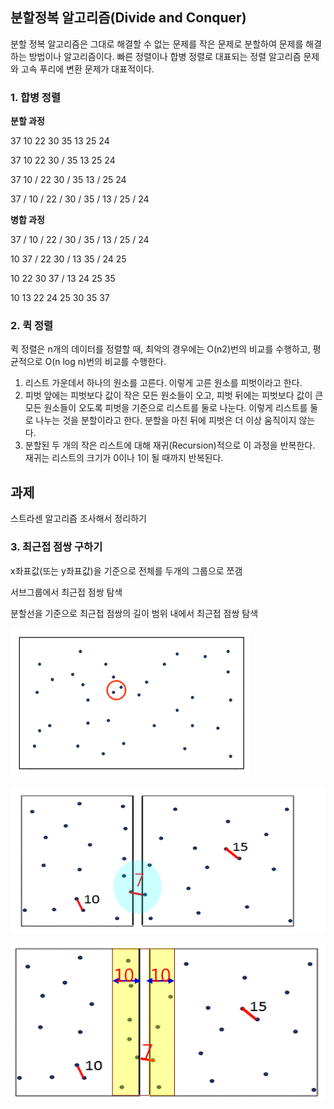 ## 분할정복 알고리즘(Divide and Conquer)

분할 정복 알고리즘은 그대로 해결할 수 없는 문제를 작은 문제로 분할하여 문제를 해결하는 방법이나 알고리즘이다. 빠른 정렬이나 합병 정렬로 대표되는 정렬 알고리즘 문제와 고속 푸리에 변환 문제가 대표적이다.

### 1. 합병 정렬

**분할 과정**

37 10 22 30 35 13 25 24

37 10 22 30 / 35 13 25 24

37 10 / 22 30 / 35 13 / 25 24

37 / 10 / 22 / 30 / 35 / 13 / 25 / 24

**병합 과정**

37 / 10 / 22 / 30 / 35 / 13 / 25 / 24

10 37 / 22 30 / 13 35 / 24 25

10 22 30 37 / 13 24 25 35

10 13 22 24 25 30 35 37



### 2. 퀵 정렬

퀵 정렬은 n개의 데이터를 정렬할 때, 최악의 경우에는 O(n2)번의 비교를 수행하고, 평균적으로 O(n log n)번의 비교를 수행한다.

1. 리스트 가운데서 하나의 원소를 고른다. 이렇게 고른 원소를 피벗이라고 한다.
2. 피벗 앞에는 피벗보다 값이 작은 모든 원소들이 오고, 피벗 뒤에는 피벗보다 값이 큰 모든 원소들이 오도록 피벗을 기준으로 리스트를 둘로 나눈다. 이렇게 리스트를 둘로 나누는 것을 분할이라고 한다. 분할을 마친 뒤에 피벗은 더 이상 움직이지 않는다.
3. 분할된 두 개의 작은 리스트에 대해 재귀(Recursion)적으로 이 과정을 반복한다. 재귀는 리스트의 크기가 0이나 1이 될 때까지 반복된다.



## 과제

스트라센 알고리즘 조사해서 정리하기



### 3. 최근접 점쌍 구하기

x좌표값(또는 y좌표값)을 기준으로 전체를 두개의 그룹으로 쪼갬

서브그룹에서 최근접 점쌍 탐색

분할선을 기준으로 최근접 점쌍의 길이 범위 내에서 최근접 점쌍 탐색

![Closest-Fair-01](https://github.com/kusakina0608/kusakina0608.github.io/blob/master/assets/images/2020-04-03-Divide-and-Conquer/Closest-Fair-01.gif?raw=true)

![Closest-Fair-01](https://github.com/kusakina0608/kusakina0608.github.io/blob/master/assets/images/2020-04-03-Divide-and-Conquer/Closest-Fair-02.gif?raw=true)

![Closest-Fair-03](https://github.com/kusakina0608/kusakina0608.github.io/blob/master/assets/images/2020-04-03-Divide-and-Conquer/Closest-Fair-03.gif?raw=true)

